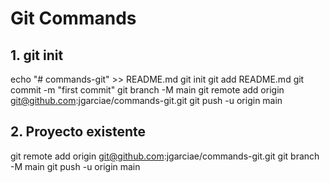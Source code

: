 # Git Commands

## 1. git init

echo "# commands-git" >> README.md
git init
git add README.md
git commit -m "first commit"
git branch -M main
git remote add origin git@github.com:jgarciae/commands-git.git
git push -u origin main

## 2. Proyecto existente
git remote add origin git@github.com:jgarciae/commands-git.git
git branch -M main
git push -u origin main